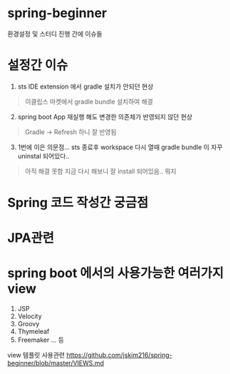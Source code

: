 # spring-beginner

환경설정 및 스터디 진행 간에 이슈들

# 설정간 이슈
1. sts IDE extension 에서 gradle 설치가 안되던 현상
  > 이클립스 마켓에서 gradle bundle 설치하여 해결

2. spring boot App 재실행 해도 변경한 의존체가 반영되지 않던 현상
  > Gradle -> Refresh 하니 잘 반영됨

3. 1번에 이은 의문점... sts 종료후 workspace 다시 열때 gradle bundle 이 자꾸 uninstal 되어있다..
  > 아직 해결 못함
  > 지금 다시 해보니 잘 install 되어있음.. 뭐지



# Spring 코드 작성간 궁금점




# JPA관련


# spring boot 에서의 사용가능한 여러가지 view 
  1. JSP
  2. Velocity
  3. Groovy
  4. Thymeleaf
  5. Freemaker
  ... 등
  
  view 템플릿 사용관련  https://github.com/jskim216/spring-beginner/blob/master/VIEWS.md
